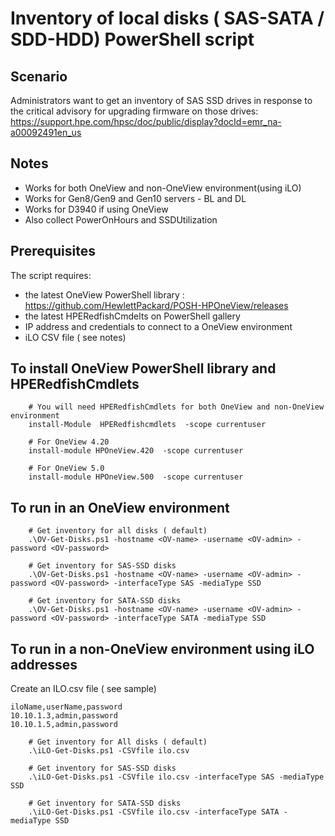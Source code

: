 # Inventory of local disks ( SAS-SATA / SDD-HDD) PowerShell script


## Scenario
Administrators want to get an inventory of SAS SSD drives in response to the critical advisory for upgrading firmware on those drives: https://support.hpe.com/hpsc/doc/public/display?docId=emr_na-a00092491en_us 


## Notes
   * Works for both OneView and non-OneView environment(using iLO)
   * Works for Gen8/Gen9 and Gen10 servers - BL and DL
   * Works for D3940 if using OneView
   * Also collect PowerOnHours and SSDUtilization



## Prerequisites
The script requires:
   * the latest OneView PowerShell library : https://github.com/HewlettPackard/POSH-HPOneView/releases
   * the latest HPERedfishCmdelts on PowerShell gallery
   * IP address and credentials to connect to a OneView environment
   * iLO CSV file ( see notes)
  

## To install OneView PowerShell library and HPERedfishCmdlets

```
    # You will need HPERedfishCmdlets for both OneView and non-OneView environment 
    install-Module  HPERedfishcmdlets  -scope currentuser
    
    # For OneView 4.20
    install-module HPOneView.420  -scope currentuser

    # For OneView 5.0
    install-module HPOneView.500  -scope currentuser

```

## To run in an OneView environment

```
    # Get inventory for all disks ( default)
    .\OV-Get-Disks.ps1 -hostname <OV-name> -username <OV-admin> -password <OV-password>

    # Get inventory for SAS-SSD disks 
    .\OV-Get-Disks.ps1 -hostname <OV-name> -username <OV-admin> -password <OV-password> -interfaceType SAS -mediaType SSD
    
    # Get inventory for SATA-SSD disks 
    .\OV-Get-Disks.ps1 -hostname <OV-name> -username <OV-admin> -password <OV-password> -interfaceType SATA -mediaType SSD

```

## To run in a  non-OneView environment using iLO addresses

Create an ILO.csv file ( see sample)
```
iloName,userName,password
10.10.1.3,admin,password
10.10.1.5,admin,password

```

```
    # Get inventory for All disks ( default)
    .\iLO-Get-Disks.ps1 -CSVfile ilo.csv

    # Get inventory for SAS-SSD disks 
    .\iLO-Get-Disks.ps1 -CSVfile ilo.csv -interfaceType SAS -mediaType SSD

    # Get inventory for SATA-SSD disks 
    .\iLO-Get-Disks.ps1 -CSVfile ilo.csv -interfaceType SATA -mediaType SSD

```
    
